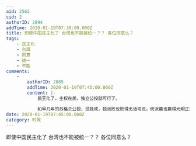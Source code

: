 ```yaml
---
aid: 2562
cid: 2
authorID: 2894
addTime: 2020-01-19T07:30:00.000Z
title: 即使中国民主化了 台湾也不能被统一？？ 各位同意么？
tags:
    - 民主化
    - 台湾
    - 同意
    - 统一
    - 不能
comments:
    -
        authorID: 2805
        addTime: 2020-01-19T07:45:00.000Z
        content: |-
            民芏化了，主权在民，独立公投就可行了。

            如早几年的苏格兰公投，没独成，独派败也败得无话可说，统派赢也赢得光明正大。
date: 2020-01-19T07:45:00.000Z
category: 时政
---
```


即使中国民主化了 台湾也不能被统一？？ 各位同意么？
